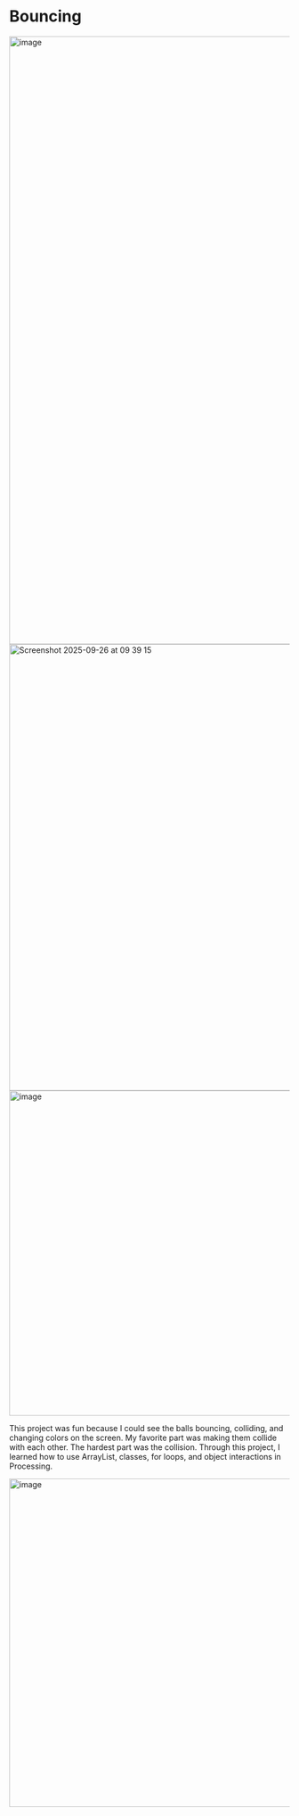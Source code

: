 # Bouncing
<img width="1174" height="1092" alt="image" src="https://github.com/user-attachments/assets/622ebc34-f880-49ef-a9e5-ffdfd8d54891" />

<img width="1434" height="802" alt="Screenshot 2025-09-26 at 09 39 15" src="https://github.com/user-attachments/assets/bb570bbe-e8b2-4bf5-a9b8-9e378c2f7c82" />
<img width="596" height="584" alt="image" src="https://github.com/user-attachments/assets/221acb5f-ed27-4c93-8c5f-42ca1812747e" />

This project was fun because I could see the balls bouncing, colliding, and changing colors on the screen.
My favorite part was making them collide with each other. The hardest part was the collision. Through this project, I learned how to use ArrayList, classes, for loops, and object interactions in Processing.

<img width="593" height="590" alt="image" src="https://github.com/user-attachments/assets/2bbd50f5-0e5a-4102-847b-56fd98e20704" />
